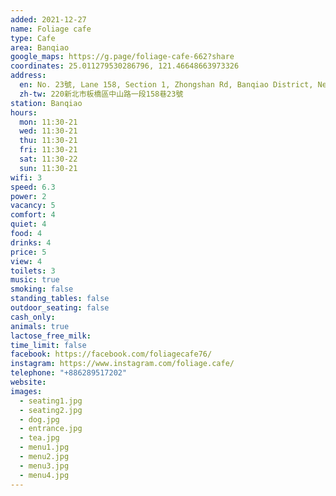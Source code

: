 ```yaml
---
added: 2021-12-27
name: Foliage cafe
type: Cafe
area: Banqiao
google_maps: https://g.page/foliage-cafe-662?share
coordinates: 25.011279530286796, 121.46648663973326
address:
  en: No. 23號, Lane 158, Section 1, Zhongshan Rd, Banqiao District, New Taipei City, 220
  zh-tw: 220新北市板橋區中山路一段158巷23號
station: Banqiao
hours:
  mon: 11:30-21
  wed: 11:30-21
  thu: 11:30-21
  fri: 11:30-21
  sat: 11:30-22
  sun: 11:30-21
wifi: 3
speed: 6.3
power: 2
vacancy: 5
comfort: 4
quiet: 4
food: 4
drinks: 4
price: 5
view: 4
toilets: 3
music: true
smoking: false
standing_tables: false
outdoor_seating: false
cash_only: 
animals: true
lactose_free_milk: 
time_limit: false
facebook: https://facebook.com/foliagecafe76/
instagram: https://www.instagram.com/foliage.cafe/
telephone: "+886289517202"
website: 
images:
  - seating1.jpg
  - seating2.jpg
  - dog.jpg
  - entrance.jpg
  - tea.jpg
  - menu1.jpg
  - menu2.jpg
  - menu3.jpg
  - menu4.jpg
---
```

